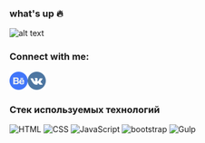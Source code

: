 ### what's up :fire:
![alt text](git-profile_1.png)
### Connect with me:
<a href="https://www.behance.net/Znat">
  <img align="left" alt="behance" width="32px" src="behance.png" />
 </a>
 <a href="https://vk.com/theznat7">
  <img align="left" alt="Vk" width="32px" src="vk.png" />
 </a> 
 <br/>
 <br/>
 
### Стек используемых технологий

![HTML](https://img.shields.io/badge/-HTML-090909?style=for-the-badge&logo=html5)
![CSS](https://img.shields.io/badge/-CSS-090909?style=for-the-badge&logo=css3)
![JavaScript](https://img.shields.io/badge/-JavaScript-090909?style=for-the-badge&logo=JavaScript)
![bootstrap](https://img.shields.io/badge/-bootstrap-black)
![Gulp](https://img.shields.io/badge/-Gulp-090909?style=for-the-badge&logo=gulp)
